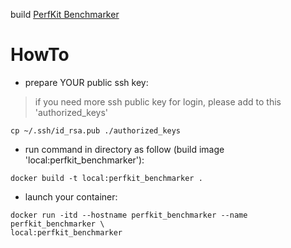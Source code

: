 build [PerfKit Benchmarker](https://github.com/GoogleCloudPlatform/PerfKitBenchmarker)

# HowTo

* prepare YOUR public ssh key:

> if you need more ssh public key for login, please add to this 'authorized_keys'

```
cp ~/.ssh/id_rsa.pub ./authorized_keys
```

* run command in directory as follow (build image 'local:perfkit_benchmarker'):

```
docker build -t local:perfkit_benchmarker .
```

* launch your container:

```
docker run -itd --hostname perfkit_benchmarker --name perfkit_benchmarker \
local:perfkit_benchmarker

